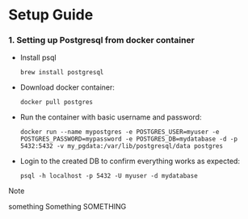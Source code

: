 # Setup Guide

### 1. Setting up Postgresql from docker container
* Install psql
    ```
   brew install postgresql
    ```
* Download docker container:

    ```
   docker pull postgres
    ```
  
* Run the container with basic username and password:

    ```
    docker run --name mypostgres -e POSTGRES_USER=myuser -e POSTGRES_PASSWORD=mypassword -e POSTGRES_DB=mydatabase -d -p 5432:5432 -v my_pgdata:/var/lib/postgresql/data postgres
    ```
* Login to the created DB to confirm everything works as expected:

    ```
    psql -h localhost -p 5432 -U myuser -d mydatabase
    ```    

> [!NOTE]
> something Something SOMETHING

  